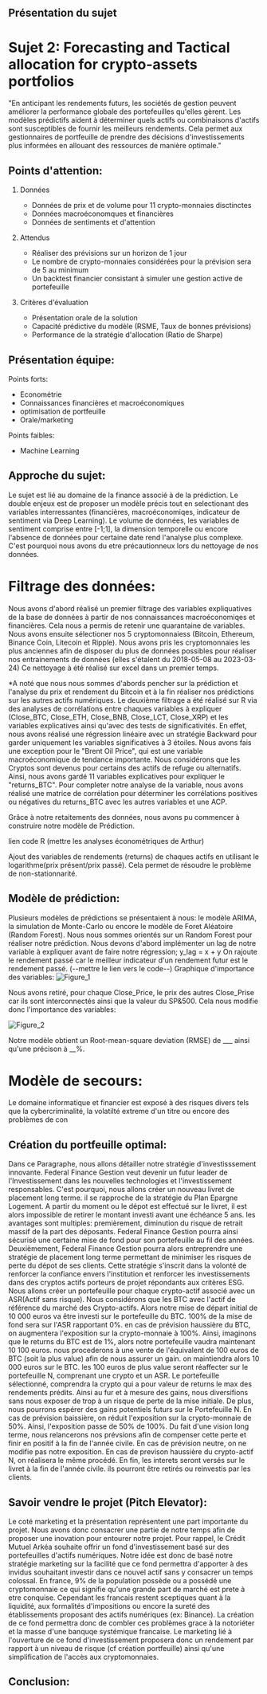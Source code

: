 ## Présentation du sujet
# Sujet 2: Forecasting and Tactical allocation for crypto-assets portfolios

"En anticipant les rendements futurs, les sociétés de gestion peuvent améliorer la performance globale des portefeuilles qu'elles gèrent.
Les modèles prédictifs aident à déterminer quels actifs ou combinaisons d'actifs sont susceptibles de fournir les meilleurs rendements.
Cela permet aux gestionnaires de portfeuille de prendre des décisions d'investissements plus informées en allouant des ressources de manière optimale."

## Points d'attention:
1. Données
    - Données de prix et de volume pour 11 crypto-monnaies disctinctes
    - Données macroéconomques et financières
    - Données de sentiments et d'attention
   
3. Attendus
    - Réaliser des prévisions sur un horizon de 1 jour
    - Le nombre de crypto-monnaies considérées pour la prévision sera de 5 au minimum
    - Un backtest financier consistant à simuler une gestion active de portefeuille

3. Critères d'évaluation
   - Présentation orale de la solution
   - Capacité prédictive du modèle (RSME, Taux de bonnes prévisions)
   - Performance de la stratégie d'allocation (Ratio de Sharpe)

## Présentation équipe: 
Points forts:
- Econométrie
- Connaissances financières et macroéconomiques
- optimisation de portfeuille
- Orale/marketing

Points faibles:
- Machine Learning

## Approche du sujet:
  Le sujet est lié au domaine de la finance associé à de la prédiction. Le double enjeux est de proposer un modèle précis tout en selectionant des variables interressantes (financières, macroéconomiqes, indicateur de sentiment via Deep Learning). Le volume de données, les variables de sentiment comprise entre [-1;1], la dimension temporelle ou encore l'absence de données pour certaine date rend l'analyse plus complexe. C'est pourquoi nous avons du etre précautionneux lors du nettoyage de nos données. 

# Filtrage des données:
Nous avons d'abord réalisé un premier filtrage des variables expliquatives de la base de données à partir de nos connaissances macroéconomiqes et financières.
Cela nous a permis de retenir une quarantaine de variables.
Nous avons ensuite sélectioner nos 5 cryptomonnaiess (Bitcoin, Ethereum, Binance Coin, Litecoin et Ripple). Nous avons pris les cryptomonnaies les plus anciennes afin de disposer du plus de données possibles pour réaliser nos entrainements de données (elles s'étalent du 2018-05-08 au 2023-03-24)
Ce nettoyage à été réalisé sur excel dans un premier temps.

*A noté que nous nous sommes d'abords pencher sur la prédiction et l'analyse du prix et rendement du Bitcoin et à la fin réaliser nos prédictions sur les autres actifs numériques.
Le deuxième filtrage a été réalisé sur R via des analyses de corrélations entre chaques variables à expliquer (Close_BTC, Close_ETH, Close_BNB, Close_LCT, Close_XRP) et les variables explicatives ainsi qu'avec des tests de significativités.
En effet, nous avons réalisé une régression linéaire avec un stratégie Backward pour garder uniquement les variables significatives à 3 étoiles. Nous avons fais une exception pour le "Brent Oil Price", qui est  une variable macroéconomique de tendance importante. Nous considérons que les Cryptos sont devenus pour certains des actifs de refuge ou alternatifs. Ainsi, nous avons gardé 11 variables explicatives pour expliquer le "returns_BTC". Pour completer notre analyse de la variable, nous avons réalisé une matrice de corrélation pour déterminer les corrélations positives ou négatives du returns_BTC avec les autres variables et une ACP.

Grâce à notre retaitements des données, nous avons pu commencer à construire notre modèle de Prédiction.

lien code R (mettre les analyses économétriques de Arthur)

Ajout des variables de rendements (returns) de chaques actifs en utilisant le logarithme(prix présent/prix passé). Cela permet de résoudre le problème de non-stationnarité.

## Modèle de prédiction:
Plusieurs modèles de prédictions se présentaient à nous: le modèle ARIMA, la simulation de Monte-Carlo ou encore le modèle de Foret Aléatoire (Random Forest).
Nous nous sommes orientés sur un Random Forest pour réaliser notre prédiction.
Nous devons d'abord implémenter un lag de notre variable à expliquer avant de faire notre régression; y_lag = x + y
On rajoute le rendement passé car le meilleur indicateur d'un rendement futur est le rendement passé.
(--mettre le lien vers le code--)
Graphique d'importance des variables:
![Figure_1](https://github.com/MATHRD/RennesDataChallenge2024/assets/147998549/3117cf3b-2b84-4afd-a23b-3fd4e12d547a)

Nous avons retiré, pour chaque Close_Price, le prix des autres Close_Prise car ils sont interconnectés ainsi que la valeur du SP&500.
Cela nous modifie donc l'importance des variables:

![Figure_2](https://github.com/MATHRD/RennesDataChallenge2024/assets/147998549/c71a8746-084f-47a2-bd5e-6b36c8cf9a64)

Notre modèle obtient un Root-mean-square deviation (RMSE) de ___ ainsi qu'une précison à __%.

# Modèle de secours:
Le domaine informatique et financier est exposé à des risques divers tels que la cybercriminalité, la volatilté extreme d'un titre ou encore des problèmes de con
## Création du portfeuille optimal:
  Dans ce Paragraphe, nous allons détailler notre stratégie d'investisssement innovante. Federal Finance Gestion veut devenir un futur leader de l'Investissement dans les nouvelles technologies et l'investissement responsables. C'est pourquoi, nous allons créer un nouveau livret de placement long terme. il se rapproche de la stratégie du Plan Epargne Logement. A partir du moment ou le dépot est effectué sur le livret, il est alors impossible de retirer le montant investi avant une échéance 5 ans. les avantages sont multiples: premièrement, diminution du risque de retrait massif de la part des déposants. Federal Finance Gestion pourra ainsi sécurisé une certaine mise de fond pour son portefeuille au fil des années. Deuxièmement, Federal Finance Gestion pourra alors entreprendre une stratégie de placement long terme permettant de minimiser les risques de perte du dépot de ses clients. Cette stratégie s'inscrit  dans la volonté de renforcer la confiance envers l'institution et renforcer les investissements dans des cryptos actifs porteurs de projet répondants aux critères ESG.
  Nous allons créer un portefeuille pour chaque crypto-actif associé avec un ASR(Actif sans risque). Nous considérons que les BTC avec l'actif de référence du marché des Crypto-actifs. Alors notre mise de départ initial de 10 000 euros va être investi sur le portefeuille du BTC. 100% de la mise de fond sera sur l'ASR rapportant 0%. en cas de prévision haussière du BTC, on augmentera l'exposition sur la crypto-monnaie à 100%. Ainsi, imaginons que le returns du BTC est de 1%, alors notre portefeuille vaudra maintenant 10 100 euros. nous procederons à une vente de l'équivalent de 100 euros de BTC (soit la plus value) afin de nous assurer un gain. on maintiendra alors 10 000 euros sur le BTC. les 100 euros de plus value seront réaffecter sur le portefeuille N, comprenant une crypto et un ASR. Le portefeuille sélectionné, comprendra la crypto qui a pour valeur de returns le max des rendements prédits. Ainsi au fur et à mesure des gains, nous diversifions sans nous exposer de trop à un risque de perte de la mise initiale. De plus, nous pourrons espérer des gains potentiels futurs sur le Portefeuille N. En cas de prévision baissière, on réduit l'exposition sur la crypto-monnaie de 50%. Ainsi, l'exposition passe de 50% de 100%. Du fait d'une vision long terme, nous relancerons nos prévsions afin de compenser cette perte et finir en positif à la fin de l'année civile. En cas de prévision neutre, on ne modifie pas notre exposition.  En cas de previson haussière du crypto-actif N, on réalisera le même procédé. 
  En fin, les interets seront versés sur le livret à la fin de l'année civile. ils pourront être retirés ou reinvestis par les clients.
 

## Savoir vendre le projet (Pitch Elevator):
Le coté marketing et la présentation représentent une part importante du projet. Nous avons donc consacrer une partie de notre temps afin de proposer une inovation pour entourer notre projet. Pour rappel, le Crédit Mutuel Arkéa
souhaite offrir un fond d'investissement basé sur des portefeuilles d'actifs numériques. Notre idée est donc de basé notre stratégie marketing sur la facilité que ce fond permettra d'apporter à des invidus souhaitant investir dans ce nouvel actif sans y consacrer un temps colossal. En france, 9% de la population possède ou a possédé une cryptomonnaie ce qui signifie qu'une grande part de marché est prete à etre conquise. Cependant les francais restent sceptiques quant à la liquidité, aux formalités d'impositions ou encore la sureté des établissements proposant des actifs numériques (ex: Binance). La création de ce fond permettra donc de combler ces problèmes grace à la notoriéter et la masse d'une banquqe systémique francaise.
Le marketing lié à l'ouverture de ce fond d'investissement proposera donc un rendement par rapport à un niveau de risque (cf création portfeuille) ainsi qu'une simplification de l'accès aux cryptomonnaies.

## Conclusion:



